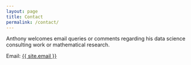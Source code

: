 ```yaml
---
layout: page
title: Contact
permalink: /contact/
---
```

Anthony welcomes email queries or comments regarding his data science
consulting work or mathematical research.

Email:  <a href="mailto:{{ site.email }}">{{ site.email }}</a>
 
